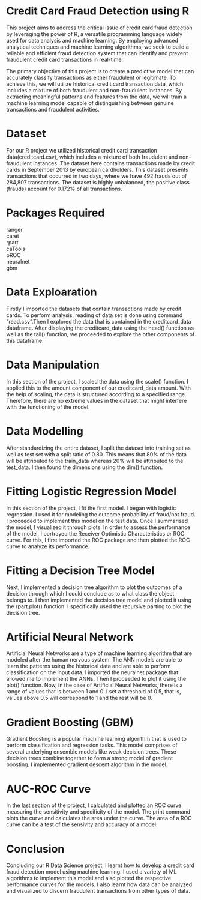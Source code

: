 # Credit Card Fraud Detection using R
This project aims to address the critical issue of credit card fraud detection by leveraging the power of R, a versatile programming language widely used for data analysis and machine learning. By employing advanced analytical techniques and machine learning algorithms, we seek to build a reliable and efficient fraud detection system that can identify and prevent fraudulent credit card transactions in real-time.

The primary objective of this project is to create a predictive model that can accurately classify transactions as either fraudulent or legitimate. To achieve this, we will utilize historical credit card transaction data, which includes a mixture of both fraudulent and non-fraudulent instances. By extracting meaningful patterns and features from the data, we will train a machine learning model capable of distinguishing between genuine transactions and fraudulent activities.
# Dataset
For our R project we utilized historical credit card transaction data(creditcard.csv), which includes a mixture of both fraudulent and non-fraudulent instances.
The dataset here contains transactions made by credit cards in September 2013 by european cardholders. This dataset presents transactions that occurred in two days, where we have 492 frauds out of 284,807 transactions. The dataset is highly unbalanced, the positive class (frauds) account for 0.172% of all transactions.
# Packages Required
ranger<br/>
caret<br/>
rpart<br/>
caTools<br/>
pROC<br/>
neuralnet<br/>
gbm<br/>
# Data Exploaration
Firstly I imported the datasets that contain transactions made by credit cards. To perform analysis, reading of data set is done using command “read.csv”.Then I explored the data that is contained in the creditcard_data dataframe. After displaying the creditcard_data using the head() function as well as the tail() function, we proceeded to explore the other components of this dataframe.
# Data Manipulation
In this section of the project, I scaled the data using the scale() function. I applied this to the amount component of our creditcard_data amount. With the help of scaling, the data is structured according to a specified range. Therefore, there are no extreme values in the dataset that might interfere with the functioning of the model.
# Data Modelling
After standardizing the entire dataset, I split the dataset into training set as well as test set with a split ratio of 0.80. This means that 80% of the data will be attributed to the train_data whereas 20% will be attributed to the test_data. I then found the dimensions using the dim() function.
# Fitting Logistic Regression Model
In this section of the project, I fit the first model. I began with logistic regression. I used it for modeling the outcome probability of fraud/not fraud. I proceeded to implement this model on the test data. Once I summarised the model, I visualized it through plots. In order to assess the performance of the model, I portrayed the Receiver Optimistic Characteristics or ROC curve. For this, I first imported the ROC package and then plotted the ROC curve to analyze its performance.
# Fitting a Decision Tree Model
Next, I implemented a decision tree algorithm to plot the outcomes of a decision through which I could conclude as to what class the object belongs to. I then implemented the decision tree model and plotted it using the rpart.plot() function. I specifically used the recursive parting to plot the decision tree.
# Artificial Neural Network
Artificial Neural Networks are a type of machine learning algorithm that are modeled after the human nervous system. The ANN models are able to learn the patterns using the historical data and are able to perform classification on the input data. I imported the neuralnet package that allowed me to implement the ANNs. Then I proceeded to plot it using the plot() function. Now, in the case of Artificial Neural Networks, there is a range of values that is between 1 and 0. I set a threshold of 0.5, that is, values above 0.5 will correspond to 1 and the rest will be 0.
# Gradient Boosting (GBM)
Gradient Boosting is a popular machine learning algorithm that is used to perform classification and regression tasks. This model comprises of several underlying ensemble models like weak decision trees. These decision trees combine together to form a strong model of gradient boosting. I implemented gradient descent algorithm in the model.
# AUC-ROC Curve
In the last section of the project, I calculated and plotted an ROC curve measuring the sensitivity and specificity of the model. The print command plots the curve and calculates the area under the curve. The area of a ROC curve can be a test of the sensivity and accuracy of a model.
# Conclusion
Concluding our R Data Science project, I learnt how to develop a credit card fraud detection model using machine learning. I used a variety of ML algorithms to implement this model and also plotted the respective performance curves for the models. I also learnt how data can be analyzed and visualized to discern fraudulent transactions from other types of data.
